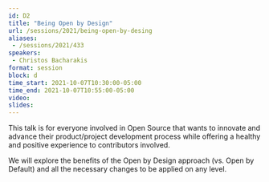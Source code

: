 ```yaml
---
id: D2
title: "Being Open by Design"
url: /sessions/2021/being-open-by-desing
aliases:
 - /sessions/2021/433
speakers:
 - Christos Bacharakis
format: session
block: d
time_start: 2021-10-07T10:30:00-05:00
time_end: 2021-10-07T10:55:00-05:00
video:
slides:
---
```


This talk is for everyone involved in Open Source that wants to innovate and advance their product/project development process while offering a healthy and positive experience to contributors involved.

We will explore the benefits of the Open by Design approach (vs. Open by Default) and all the necessary changes to be applied on any level.
